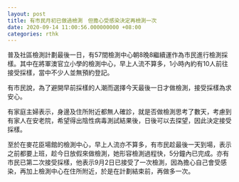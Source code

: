 ```yaml
---
layout: post
title: 有市民月初已做過檢測　但擔心受感染決定再檢測一次
date: 2020-09-14 11:00:56.000000000 +08:00
categories: rthk
---
```


普及社區檢測計劃最後一日，有57間檢測中心朝8晚8繼續運作為市民進行檢測採樣。其中在將軍澳官立小學的檢測中心，早上人流不算多，1小時內約有10人前往接受採樣，當中不少人並無預約登記。

有市民說，為了避開早前採樣的人潮而選擇今天最後一日才做檢測，接受採樣為求安心。

有家庭主婦表示，身邊及住所附近都無人確診，就是否做檢測思考了數天，考慮到有家人在安老院，希望得出陰性病毒測試結果後，日後可以去探望，因此決定接受採樣。

至於在麥花臣場館的檢測中心，早上人流亦不算多，有市民趁最後一天到場，表示之前都要上班，趁今日放假來做檢測，她形容檢測過程快，5分鐘內已完成。亦有市民已第二次接受採樣，他表示9月2日已接受了一次檢測，因為擔心自己會受感染，再加上檢測中心在住所附近，於是在計劃結束前，再做多一次。
